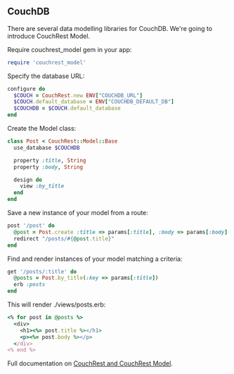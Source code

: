 CouchDB
-------

There are several data modelling libraries for CouchDB. We're going to introduce CouchRest Model.

Require couchrest_model gem in your app:

```ruby
require 'couchrest_model'
```

Specify the database URL:

```ruby
configure do
  $COUCH = CouchRest.new ENV["COUCHDB_URL"]
  $COUCH.default_database = ENV["COUCHDB_DEFAULT_DB"]
  $COUCHDB = $COUCH.default_database
end
```

Create the Model class:

```ruby
class Post < CouchRest::Model::Base
  use_database $COUCHDB

  property :title, String
  property :body, String

  design do
    view :by_title
  end
end
```

Save a new instance of your model from a route:

```ruby
post '/post' do
  @post = Post.create :title => params[:title], :body => params[:body]
  redirect "/posts/#{@post.title}"
end
```

Find and render instances of your model matching a criteria:

```ruby
get '/posts/:title' do
  @posts = Post.by_title(:key => params[:title])
  erb :posts
end
```

This will render ./views/posts.erb:

```ruby
<% for post in @posts %>
  <div>
    <h1><%= post.title %></h1>
    <p><%= post.body %></p>
  </div>
<% end %>
```

Full documentation on [CouchRest and CouchRest Model](http://www.couchrest.info/).
